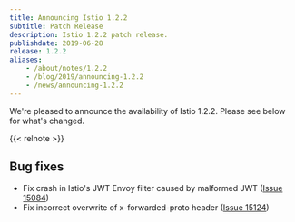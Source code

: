 ```yaml
---
title: Announcing Istio 1.2.2
subtitle: Patch Release
description: Istio 1.2.2 patch release.
publishdate: 2019-06-28
release: 1.2.2
aliases:
    - /about/notes/1.2.2
    - /blog/2019/announcing-1.2.2
    - /news/announcing-1.2.2
---
```


We're pleased to announce the availability of Istio 1.2.2. Please see below for what's changed.

{{< relnote >}}

## Bug fixes

- Fix crash in Istio's JWT Envoy filter caused by malformed JWT ([Issue 15084](https://github.com/istio/istio/issues/15084))
- Fix incorrect overwrite of x-forwarded-proto header ([Issue 15124](https://github.com/istio/istio/issues/15124))
